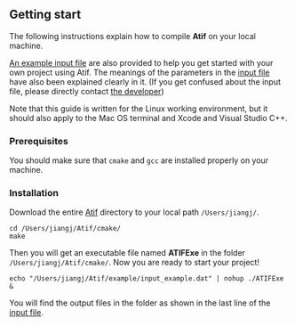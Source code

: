 ## Getting start
The following instructions explain how to compile **Atif** on your local machine. 

[An example input file](Atif/example/input_example.dat) are also provided to help you get started with your own project using Atif. The meanings of the parameters in the [input file](Atif/example/input_example.dat) have also been explained clearly in it. (If you get confused about the input file, please directly contact [the developer](https://github.com/jiangj-physchem)) 

Note that this guide is written for the Linux working environment, but it should also apply to the Mac OS terminal and Xcode and Visual Studio C++.

### Prerequisites

You should make sure that `cmake` and `gcc` are installed properly on your machine.

### Installation

Download the entire [Atif](Atif) directory to your local path `/Users/jiangj/`.
```
cd /Users/jiangj/Atif/cmake/
make
```
Then you will get an executable file named **ATIFExe** in the folder `/Users/jiangj/Atif/cmake/`. Now you are ready to start your project!
```
echo "/Users/jiangj/Atif/example/input_example.dat" | nohup ./ATIFExe &
```
You will find the output files in the folder as shown in the last line of the [input file](Atif//example/input_example.dat).
